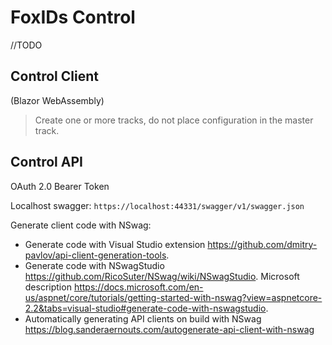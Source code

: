 # FoxIDs Control
//TODO

## Control Client 
(Blazor WebAssembly) 

> Create one or more tracks, do not place configuration in the master track.

## Control API

OAuth 2.0 Bearer Token

Localhost swagger: `https://localhost:44331/swagger/v1/swagger.json`

Generate client code with NSwag:
* Generate code with Visual Studio extension https://github.com/dmitry-pavlov/api-client-generation-tools.
* Generate code with NSwagStudio https://github.com/RicoSuter/NSwag/wiki/NSwagStudio. Microsoft description https://docs.microsoft.com/en-us/aspnet/core/tutorials/getting-started-with-nswag?view=aspnetcore-2.2&tabs=visual-studio#generate-code-with-nswagstudio.
* Automatically generating API clients on build with NSwag https://blog.sanderaernouts.com/autogenerate-api-client-with-nswag
